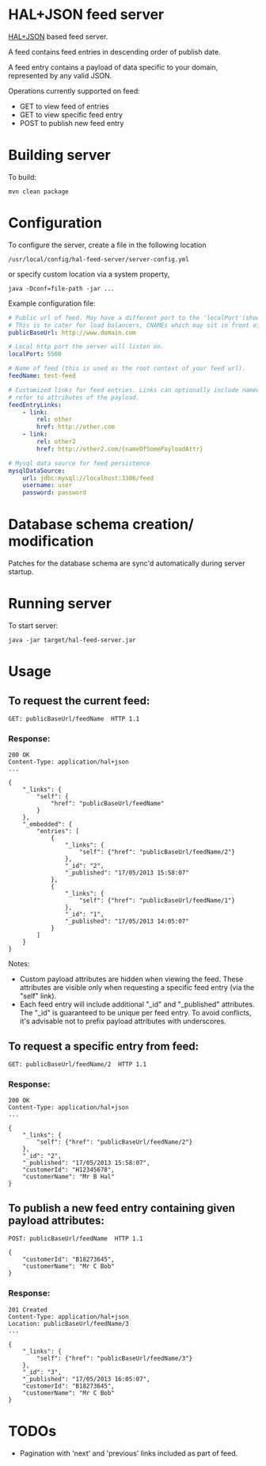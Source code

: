 HAL+JSON feed server
=====================

[HAL+JSON](http://stateless.co/hal_specification.html) based feed server.

A feed contains feed entries in descending order of publish date.

A feed entry contains a payload of data specific to your domain, represented by any valid JSON.

Operations currently supported on feed:

* GET to view feed of entries
* GET to view specific feed entry
* POST to publish new feed entry


# Building server

To build:

    mvn clean package


# Configuration

To configure the server, create a file in the following location

    /usr/local/config/hal-feed-server/server-config.yml

or specify custom location via a system property,

    java -Dconf=file-path -jar ...


Example configuration file:

```yaml
# Public url of feed. May have a different port to the 'localPort'(shown below).
# This is to cater for load balancers, CNAMEs which may sit in front of your local server.
publicBaseUrl: http://www.domain.com

# Local http port the server will listen on.
localPort: 5500

# Name of feed (this is used as the root context of your feed url).
feedName: test-feed

# Customized links for feed entries. Links can optionally include named parameters that
# refer to attributes of the payload.
feedEntryLinks:
    - link:
        rel: other
        href: http://other.com
    - link:
        rel: other2
        href: http://other2.com/{nameOfSomePayloadAttr}

# Mysql data source for feed persistence
mysqlDataSource:
    url: jdbc:mysql://localhost:3306/feed
    username: user
    password: password
```


# Database schema creation/ modification

Patches for the database schema are sync'd automatically during server startup.


# Running server

To start server:

    java -jar target/hal-feed-server.jar


# Usage

## To request the current feed:

    GET: publicBaseUrl/feedName  HTTP 1.1

### Response:

    200 OK
    Content-Type: application/hal+json
    ...

    {
        "_links": {
            "self": {
                "href": "publicBaseUrl/feedName"
            }
        },
        "_embedded": {
            "entries": [
                {
                    "_links": {
                        "self": {"href": "publicBaseUrl/feedName/2"}
                    },
                    "_id": "2",
                    "_published": "17/05/2013 15:58:07"
                },
                {
                    "_links": {
                        "self": {"href": "publicBaseUrl/feedName/1"}
                    },
                    "_id": "1",
                    "_published": "17/05/2013 14:05:07"
                }
            ]
        }
    }

Notes:

* Custom payload attributes are hidden when viewing the feed. These attributes are visible only when requesting a specific feed entry (via the "self" link).
* Each feed entry will include additional "_id" and "_published" attributes. The "_id" is guaranteed to be unique per feed entry. To avoid conflicts, it's advisable not to prefix payload attributes with underscores.


## To request a specific entry from feed:

    GET: publicBaseUrl/feedName/2  HTTP 1.1

### Response:

    200 OK
    Content-Type: application/hal+json
    ...

    {
        "_links": {
            "self": {"href": "publicBaseUrl/feedName/2"}
        },
        "_id": "2",
        "_published": "17/05/2013 15:58:07",
        "customerId": "H12345678",
        "customerName": "Mr B Hal"
    }



## To publish a new feed entry containing given payload attributes:

    POST: publicBaseUrl/feedName  HTTP 1.1

    {
        "customerId": "B18273645",
        "customerName": "Mr C Bob"
    }

### Response:

    201 Created
    Content-Type: application/hal+json
    Location: publicBaseUrl/feedName/3
    ...

    {
        "_links": {
            "self": {"href": "publicBaseUrl/feedName/3"}
        },
        "_id": "3",
        "_published": "17/05/2013 16:05:07",
        "customerId": "B18273645",
        "customerName": "Mr C Bob"
    }


# TODOs

* Pagination with 'next' and 'previous' links included as part of feed.

